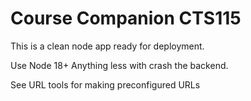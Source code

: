 # Course Companion CTS115

This is a clean node app ready for deployment.

Use Node 18+
Anything less with crash the backend.

See URL tools for making preconfigured URLs